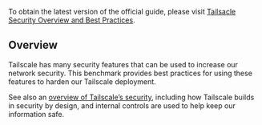 To obtain the latest version of the official guide, please visit [Tailsacle Security Overview and Best Practices](https://tailscale.com/kb/1196/security-hardening/).

## Overview

Tailscale has many security features that can be used to increase our network security. This benchmark provides best practices for using these features to harden our Tailscale deployment.

See also an [overview of Tailscale’s security](https://tailscale.com/security/), including how Tailscale builds in security by design, and internal controls are used to help keep our information safe.